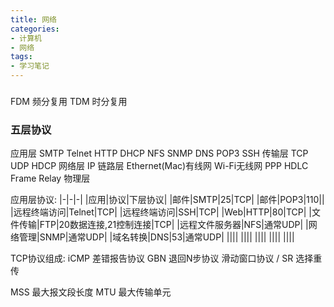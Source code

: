 ```yaml
---
title: 网络
categories:
- 计算机
- 网络
tags:
- 学习笔记
---
```


### 
FDM 频分复用
TDM 时分复用

### 五层协议
应用层 SMTP Telnet HTTP DHCP NFS SNMP DNS POP3 SSH
传输层 TCP UDP HDCP
网络层 IP
链路层 Ethernet(Mac)有线网 Wi-Fi无线网 PPP HDLC Frame Relay
物理层

应用层协议:
|-|-|-|
|应用|协议|下层协议|
|邮件|SMTP|25|TCP|
|邮件|POP3|110||
|远程终端访问|Telnet|TCP|
|远程终端访问|SSH|TCP|
|Web|HTTP|80|TCP|
|文件传输|FTP|20数据连接,21控制连接|TCP|
|远程文件服务器|NFS|通常UDP|
|网络管理|SNMP|通常UDP|
|域名转换|DNS|53|通常UDP|
||||
||||
||||
||||
||||

TCP协议组成:
iCMP 差错报告协议
GBN 退回N步协议 滑动窗口协议 / SR 选择重传

MSS 最大报文段长度
MTU 最大传输单元
